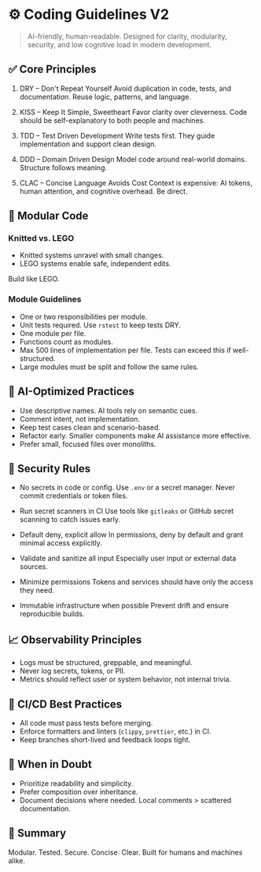 # ⚙️ Coding Guidelines V2

> AI-friendly, human-readable.
> Designed for clarity, modularity, security, and low cognitive load in modern development.

## ✅ Core Principles

1. DRY – Don't Repeat Yourself
   Avoid duplication in code, tests, and documentation. Reuse logic, patterns, and language.

2. KISS – Keep It Simple, Sweetheart
   Favor clarity over cleverness. Code should be self-explanatory to both people and machines.

3. TDD – Test Driven Development
   Write tests first. They guide implementation and support clean design.

4. DDD – Domain Driven Design
   Model code around real-world domains. Structure follows meaning.

5. CLAC – Concise Language Avoids Cost
   Context is expensive: AI tokens, human attention, and cognitive overhead. Be direct.

## 🧱 Modular Code

### Knitted vs. LEGO

- Knitted systems unravel with small changes.
- LEGO systems enable safe, independent edits.

Build like LEGO.

### Module Guidelines

- One or two responsibilities per module.
- Unit tests required. Use `rstest` to keep tests DRY.
- One module per file.
- Functions count as modules.
- Max 500 lines of implementation per file.
  Tests can exceed this if well-structured.
- Large modules must be split and follow the same rules.

## 🤖 AI-Optimized Practices

- Use descriptive names. AI tools rely on semantic cues.
- Comment intent, not implementation.
- Keep test cases clean and scenario-based.
- Refactor early. Smaller components make AI assistance more effective.
- Prefer small, focused files over monoliths.

## 🔐 Security Rules

- No secrets in code or config.
  Use `.env` or a secret manager. Never commit credentials or token files.

- Run secret scanners in CI
  Use tools like `gitleaks` or GitHub secret scanning to catch issues early.

- Default deny, explicit allow
  In permissions, deny by default and grant minimal access explicitly.

- Validate and sanitize all input
  Especially user input or external data sources.

- Minimize permissions
  Tokens and services should have only the access they need.

- Immutable infrastructure when possible
  Prevent drift and ensure reproducible builds.

## 📈 Observability Principles

- Logs must be structured, greppable, and meaningful.
- Never log secrets, tokens, or PII.
- Metrics should reflect user or system behavior, not internal trivia.

## 🔁 CI/CD Best Practices

- All code must pass tests before merging.
- Enforce formatters and linters (`clippy`, `prettier`, etc.) in CI.
- Keep branches short-lived and feedback loops tight.

## 🧭 When in Doubt

- Prioritize readability and simplicity.
- Prefer composition over inheritance.
- Document decisions where needed.
  Local comments > scattered documentation.

## 📌 Summary

Modular. Tested. Secure. Concise. Clear.
Built for humans and machines alike.
